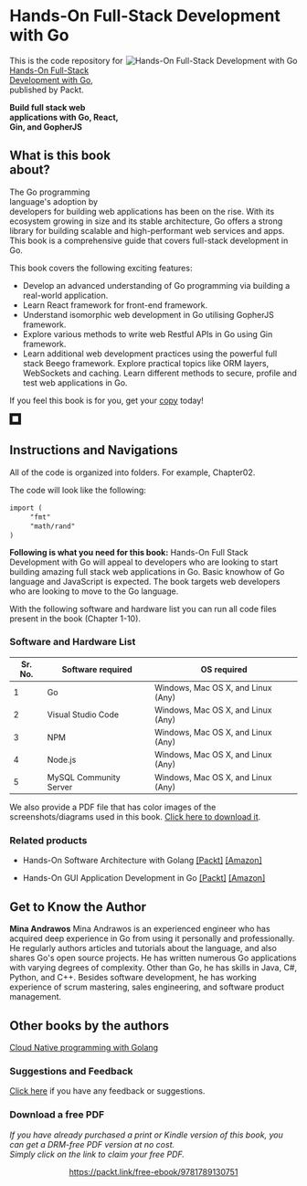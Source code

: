 # Hands-On Full-Stack Development with Go

<a href="https://www.packtpub.com/web-development/hands-full-stack-development-go?utm_source=github&utm_medium=repository&utm_campaign=9781789130751 "><img src="https://www.packtpub.com/sites/default/files/B10716_pub.png" alt="Hands-On Full-Stack Development with Go" height="256px" align="right"></a>

This is the code repository for [Hands-On Full-Stack Development with Go](https://www.packtpub.com/web-development/hands-full-stack-development-go?utm_source=github&utm_medium=repository&utm_campaign=9781789130751), published by Packt.

**Build full stack web applications with Go, React, Gin, and GopherJS**

## What is this book about?
The Go programming language's adoption by developers for building web applications has been on the rise. With its ecosystem growing in size and its stable architecture, Go offers a strong library for building scalable and high-performant web services and apps. This book is a comprehensive guide that covers full-stack development in Go.

This book covers the following exciting features:
* Develop an advanced understanding of Go programming via building a real-world application. 
* Learn React framework for front-end framework. 
* Understand isomorphic web development in Go utilising GopherJS framework. 
* Explore various methods to write web Restful APIs in Go using Gin framework. 
* Learn additional web development practices using the powerful full stack Beego framework. 
Explore practical topics like ORM layers, WebSockets and caching. 
Learn different methods to secure, profile and test web applications in Go. 

If you feel this book is for you, get your [copy](https://www.amazon.com/dp/1789130751) today!

<a href="https://www.packtpub.com/?utm_source=github&utm_medium=banner&utm_campaign=GitHubBanner"><img src="https://raw.githubusercontent.com/PacktPublishing/GitHub/master/GitHub.png" 
alt="https://www.packtpub.com/" border="5" /></a>

## Instructions and Navigations
All of the code is organized into folders. For example, Chapter02.

The code will look like the following:
```
import (
     "fmt"
     "math/rand"
)
```

**Following is what you need for this book:**
Hands-On Full Stack Development with Go will appeal to developers who are looking to start building amazing full stack web applications in Go. Basic knowhow of Go language and JavaScript is expected. The book targets web developers who are looking to move to the Go language.

With the following software and hardware list you can run all code files present in the book (Chapter 1-10).
### Software and Hardware List
| Sr. No. | Software required | OS required |
| -------- | ------------------------------------ | ----------------------------------- |
| 1 | Go | Windows, Mac OS X, and Linux (Any) |
| 2 | Visual Studio Code | Windows, Mac OS X, and Linux (Any) |
| 3 | NPM | Windows, Mac OS X, and Linux (Any) |
| 4 | Node.js | Windows, Mac OS X, and Linux (Any) |
| 5 | MySQL Community Server | Windows, Mac OS X, and Linux (Any) |


We also provide a PDF file that has color images of the screenshots/diagrams used in this book. [Click here to download it]( https://www.packtpub.com/sites/default/files/downloads/9781789130751_ColorImages.pdf).

### Related products
* Hands-On Software Architecture with Golang [[Packt]](https://www.packtpub.com/application-development/hands-software-architecture-golang?utm_source=github&utm_medium=repository&utm_campaign=9781788622592) [[Amazon]](https://www.amazon.com/dp/1788622596)

* Hands-On GUI Application Development in Go [[Packt]](https://www.packtpub.com/application-development/hands-gui-application-development-go?utm_source=github&utm_medium=repository&utm_campaign=9781789138412) [[Amazon]](https://www.amazon.com/dp/1789138418)

## Get to Know the Author
**Mina Andrawos**
Mina Andrawos is an experienced engineer who has acquired deep experience in Go from using it personally and professionally. He regularly authors articles and tutorials about the language, and also shares Go's open source projects. He has written numerous Go applications with varying degrees of complexity. Other than Go, he has skills in Java, C#, Python, and C++. Besides software development, he has working experience of scrum mastering, sales engineering, and software product management.

## Other books by the authors
[Cloud Native programming with Golang](https://www.packtpub.com/application-development/cloud-native-programming-golang?utm_source=github&utm_medium=repository&utm_campaign=9781787125988)

### Suggestions and Feedback
[Click here](https://docs.google.com/forms/d/e/1FAIpQLSdy7dATC6QmEL81FIUuymZ0Wy9vH1jHkvpY57OiMeKGqib_Ow/viewform) if you have any feedback or suggestions.


### Download a free PDF

 <i>If you have already purchased a print or Kindle version of this book, you can get a DRM-free PDF version at no cost.<br>Simply click on the link to claim your free PDF.</i>
<p align="center"> <a href="https://packt.link/free-ebook/9781789130751">https://packt.link/free-ebook/9781789130751 </a> </p>